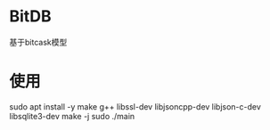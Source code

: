 # BitDB
基于bitcask模型

# 使用
sudo apt install -y make g++ libssl-dev libjsoncpp-dev libjson-c-dev libsqlite3-dev
make -j
sudo ./main
